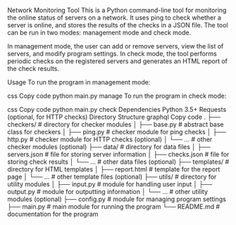 Network Monitoring Tool
This is a Python command-line tool for monitoring the online status of servers on a network. It uses ping to check whether a server is online, and stores the results of the checks in a JSON file. The tool can be run in two modes: management mode and check mode.

In management mode, the user can add or remove servers, view the list of servers, and modify program settings. In check mode, the tool performs periodic checks on the registered servers and generates an HTML report of the check results.

Usage
To run the program in management mode:

css
Copy code
python main.py manage
To run the program in check mode:

css
Copy code
python main.py check
Dependencies
Python 3.5+
Requests (optional, for HTTP checks)
Directory Structure
graphql
Copy code
.
├── checkers/                 # directory for checker modules
│   ├── base.py               # abstract base class for checkers
│   ├── ping.py               # checker module for ping checks
│   ├── http.py               # checker module for HTTP checks (optional)
│   └── ...                   # other checker modules (optional)
├── data/                     # directory for data files
│   ├── servers.json          # file for storing server information
│   ├── checks.json           # file for storing check results
│   └── ...                   # other data files (optional)
├── templates/                # directory for HTML templates
│   ├── report.html           # template for the report page
│   └── ...                   # other template files (optional)
├── utils/                    # directory for utility modules
│   ├── input.py              # module for handling user input
│   ├── output.py             # module for outputting information
│   └── ...                   # other utility modules (optional)
├── config.py                 # module for managing program settings
├── main.py                   # main module for running the program
└── README.md                 # documentation for the program